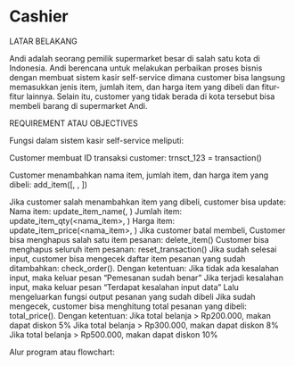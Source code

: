 # Cashier

LATAR BELAKANG

Andi adalah seorang pemilik supermarket besar di salah satu kota di Indonesia. Andi berencana untuk melakukan perbaikan proses bisnis dengan membuat sistem kasir self-service dimana customer bisa langsung memasukkan jenis item, jumlah item, dan harga item yang dibeli dan fitur-fitur lainnya. Selain itu, customer yang tidak berada di kota tersebut bisa membeli barang di supermarket Andi.

REQUIREMENT ATAU OBJECTIVES

Fungsi dalam sistem kasir self-service meliputi:

Customer membuat ID transaksi customer: trnsct_123 = transaction()

Customer menambahkan nama item, jumlah item, dan harga item yang dibeli: add_item([<nama item>, <jumlah item>, <harga per item>])

  Jika customer salah menambahkan item yang dibeli, customer bisa update:
Nama item: update_item_name(<nama item>, <update nama item>)
Jumlah item: update_item_qty(<nama_item>, <update jumlah item>)
Harga item: update_item_price(<nama_item>, <update harga item>)
Jika customer batal membeli,
Customer bisa menghapus salah satu item pesanan: delete_item(<nama item>)
Customer bisa menghapus seluruh item pesanan: reset_transaction()
Jika sudah selesai input, customer bisa mengecek daftar item pesanan yang sudah ditambahkan: check_order(). Dengan ketentuan:
Jika tidak ada kesalahan input, maka keluar pesan “Pemesanan sudah benar”
Jika terjadi kesalahan input, maka keluar pesan “Terdapat kesalahan input data”
Lalu mengeluarkan fungsi output pesanan yang sudah dibeli
Jika sudah mengecek, customer bisa menghitung total pesanan yang dibeli: total_price(). Dengan ketentuan:
Jika total belanja > Rp200.000, makan dapat diskon 5%
Jika total belanja > Rp300.000, makan dapat diskon 8%
Jika total belanja > Rp500.000, makan dapat diskon 10%


Alur program atau flowchart:
